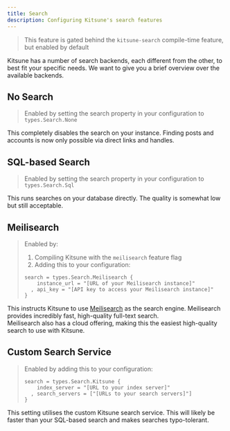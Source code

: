 ```yaml
---
title: Search
description: Configuring Kitsune's search features
---
```


> This feature is gated behind the `kitsune-search` compile-time feature, but enabled by default

Kitsune has a number of search backends, each different from the other, to best fit your specific needs. 
We want to give you a brief overview over the available backends.

## No Search

> Enabled by setting the search property in your configuration to `types.Search.None`

This completely disables the search on your instance. Finding posts and accounts is now only possible via direct links and handles.

## SQL-based Search

> Enabled by setting the search property in your configuration to `types.Search.Sql`

This runs searches on your database directly. The quality is somewhat low but still acceptable.

## Meilisearch

> Enabled by:
>
> 1. Compiling Kitsune with the `meilisearch` feature flag
> 2. Adding this to your configuration:
>
> ```dhall
> search = types.Search.Meilisearch {
>     instance_url = "[URL of your Meilisearch instance]"
>   , api_key = "[API key to access your Meilisearch instance]"
> }
> ```

This instructs Kitsune to use [Meilisearch](https://www.meilisearch.com/) as the search engine. Meilisearch provides incredibly fast, high-quality full-text search.  
Meilisearch also has a cloud offering, making this the easiest high-quality search to use with Kitsune.

## Custom Search Service

> Enabled by adding this to your configuration:
> 
> ```dhall
> search = types.Search.Kitsune {
>     index_server = "[URL to your index server]"
>   , search_servers = ["[URLs to your search servers]"] 
> }
> ```

This setting utilises the custom Kitsune search service. This will likely be faster than your SQL-based search and makes searches typo-tolerant.
